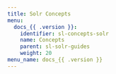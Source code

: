```yaml
---
title: Solr Concepts
menu:
  docs_{{ .version }}:
    identifier: sl-concepts-solr
    name: Concepts
    parent: sl-solr-guides
    weight: 20
menu_name: docs_{{ .version }}
---
```

